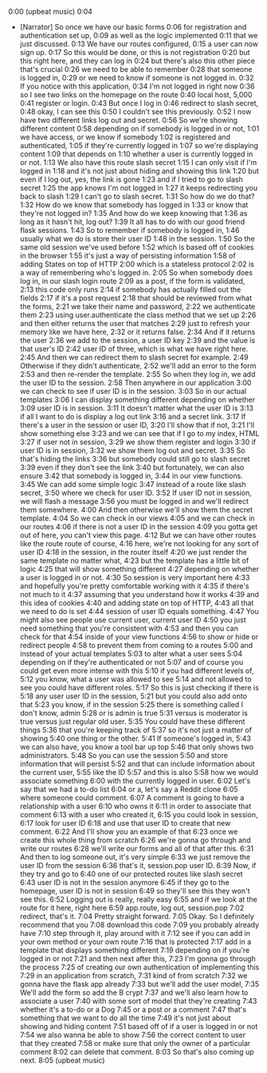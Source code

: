0:00
(upbeat music)
0:04
- [Narrator] So once we have our basic forms
0:06
for registration and authentication set up,
0:09
as well as the logic implemented
0:11
that we just discussed.
0:13
We have our routes configured,
0:15
a user can now sign up.
0:17
So this would be done, or this is not registration
0:20
but this right here, and they can log in
0:24
but there's also this other piece that's crucial
0:26
we need to be able to remember
0:28
that someone is logged in,
0:29
or we need to know if someone is not logged in.
0:32
If you notice with this application,
0:34
I'm not logged in right now
0:36
so I see two links on the homepage on the route
0:40
local host, 5,000
0:41
register or login.
0:43
But once I log in
0:46
redirect to slash secret,
0:48
okay, I can see this
0:50
I couldn't see this previously.
0:52
I now have two different links log out and secret.
0:56
So we're showing different content
0:58
depending on if somebody is logged in or not,
1:01
we have access, or we know if somebody
1:02
is registered and authenticated,
1:05
if they're currently logged in
1:07
so we're displaying content
1:09
that depends on
1:10
whether a user is currently logged in or not.
1:13
We also have this route slash secret
1:15
I can only visit if I'm logged in
1:18
and it's not just about hiding and showing this link
1:20
but even if I log out, yes, the link is gone
1:23
and if I tried to go to slash secret
1:25
the app knows I'm not logged in
1:27
it keeps redirecting you back to slash
1:29
I can't go to slash secret.
1:31
So how do we do that?
1:32
How do we know that somebody has logged in
1:33
or know that they're not logged in?
1:35
And how do we keep knowing that
1:36
as long as it hasn't hit, log out?
1:39
It all has to do with our good friend flask sessions.
1:43
So to remember if somebody is logged in,
1:46
usually what we do is store their user ID
1:48
in the session.
1:50
So the same old session we've used before
1:52
which is based off of cookies in the browser
1:55
it's just a way of persisting information
1:58
of adding States on top of HTTP
2:00
which is a stateless protocol
2:02
is a way of remembering who's logged in.
2:05
So when somebody does log in, in our slash login route
2:09
as a post, if the form is validated,
2:13
this code only runs
2:14
if somebody has actually filled out the fields
2:17
if it's a post request
2:18
that should be reviewed from what the forms,
2:21
we take their name and password,
2:22
we authenticate them
2:23
using user.authenticate the class method that we set up
2:26
and then either returns the user that matches
2:29
just to refresh your memory like we have here,
2:32
or it returns false.
2:34
And if it returns the user
2:36
we add to the session, a user ID key
2:39
and the value is that user's ID
2:42
user ID of three, which is what we have right here.
2:45
And then we can redirect them to slash secret for example.
2:49
Otherwise if they didn't authenticate,
2:52
we'll add an error to the form
2:53
and then re-render the template.
2:55
So when they log in, we add the user ID to the session.
2:58
Then anywhere in our application
3:00
we can check to see if user ID is in the session.
3:03
So in our actual templates
3:06
I can display something different depending on whether
3:09
user ID is in session.
3:11
It doesn't matter what the user ID is
3:13
if all I want to do is display a log out link
3:16
and a secret link.
3:17
If there's a user in the session or user ID,
3:20
I'll show that if not,
3:21
I'll show something else
3:23
and we can see that if I go to my index, HTML
3:27
if user not in session,
3:29
we show them register and login
3:30
if user ID is in session,
3:32
we show them log out and secret.
3:35
So that's hiding the links
3:36
but somebody could still go to slash secret
3:39
even if they don't see the link
3:40
but fortunately, we can also ensure
3:42
that somebody is logged in,
3:44
in our view functions.
3:45
We can add some simple logic
3:47
instead of a route like slash secret,
3:50
where we check for user ID.
3:52
If user ID not in session, we will flash a message
3:56
you must be logged in and we'll redirect them somewhere.
4:00
And then otherwise we'll show them the secret template.
4:04
So we can check in our views
4:05
and we can check in our routes
4:06
if there is not a user ID in the session
4:09
you gotta get out of here, you can't view this page.
4:12
But we can have other routes like the route route of course,
4:16
here, we're not looking for any sort of user ID
4:18
in the session, in the router itself
4:20
we just render the same template no matter what,
4:23
but the template has a little bit of logic
4:25
that will show something different
4:27
depending on whether a user is logged in or not.
4:30
So session is very important here
4:33
and hopefully you're pretty comfortable working with it
4:35
if there's not much to it
4:37
assuming that you understand how it works
4:39
and this idea of cookies
4:40
and adding state on top of HTTP,
4:43
all that we need to do is set
4:44
session of user ID equals something.
4:47
You might also see people use current user, current user ID
4:50
you just need something that you're consistent with
4:53
and then you can check for that
4:54
inside of your view functions
4:56
to show or hide or redirect people
4:58
to prevent them from coming to a routes
5:00
and instead of your actual templates
5:03
to alter what a user sees
5:04
depending on if they're authenticated or not
5:07
and of course you could get even more intense with this
5:10
if you had different levels of,
5:12
you know, what a user was allowed to see
5:14
and not allowed to see you could have different roles.
5:17
So this is just checking if there is
5:18
any user user ID in the session,
5:21
but you could also add onto that
5:23
you know, if in the session
5:25
there is something called I don't know, admin
5:28
or is admin is true
5:31
versus is moderator is true versus just regular old user.
5:35
You could have these different things
5:36
that you're keeping track of
5:37
so it's not just a matter of showing
5:40
one thing or the other.
5:41
If someone's logged in,
5:43
we can also have, you know a tool bar up top
5:46
that only shows two administrators.
5:48
So you can use the session
5:50
and store information that will persist
5:52
and that can include information about the current user,
5:55
like the ID
5:57
and this is also
5:58
how we would associate something
6:00
with the currently logged in user.
6:02
Let's say that we had a to-do list
6:04
or a, let's say a Reddit clone
6:05
where someone could comment.
6:07
A comment is going to have a relationship with a user
6:10
who owns it
6:11
in order to associate that comment
6:13
with a user who created it,
6:15
you could look in session,
6:17
look for user ID
6:18
and use that user ID to create that new comment.
6:22
And I'll show you an example of that
6:23
once we create this whole thing from scratch
6:26
we're gonna go through and write our routes
6:28
we'll write our forms and all of that after this.
6:31
And then to log someone out, it's very simple
6:33
we just remove the user ID from the session
6:36
that's it, session.pop user ID.
6:39
Now, if they try and go to
6:40
one of our protected routes like slash secret
6:43
user ID is not in the session anymore
6:45
if they go to the homepage, user ID is not in session
6:49
so they'll see this they won't see this.
6:52
Logging out is really, really easy
6:55
and if we look at the route for it here, right here
6:59
app.route, log out, session.pop
7:02
redirect, that's it.
7:04
Pretty straight forward.
7:05
Okay. So I definitely recommend that you
7:08
download this code
7:09
you probably already have
7:10
step through it, play around with it
7:12
see if you can add in your own method or your own route
7:16
that is protected
7:17
add in a template that displays something different
7:19
depending on if you're logged in or not
7:21
and then next after this,
7:23
I'm gonna go through the process
7:25
of creating our own authentication of implementing this
7:29
in an application from scratch,
7:31
kind of from scratch
7:32
we gonna have the flask app already
7:33
but we'll add the user model,
7:35
We'll add the form so add the B crypt
7:37
and we'll also learn how to associate a user
7:40
with some sort of model that they're creating
7:43
whether it's a to-do or a Dog
7:45
or a post or a comment
7:47
that's something that we want to do all the time
7:49
it's not just about showing and hiding content
7:51
based off of if a user is logged in or not
7:54
we also wanna be able to show
7:56
the correct content to user that they created
7:58
or make sure that only the owner of a particular comment
8:02
can delete that comment.
8:03
So that's also coming up next.
8:05
(upbeat music)
